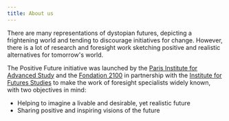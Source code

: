 ```yaml
---
title: About us
---
```


There are many representations of dystopian futures, depicting a frightening world and tending to discourage initiatives for change. However, there is a lot of research and foresight work sketching positive and realistic alternatives for tomorrow's world.

The Positive Future initiative was launched by the [Paris Institute for Advanced Study](https://www.paris-iea.fr/fr/) and the [Fondation 2100](https://2100.org/) in partnership with the [Institute for Futures Studies](https://www.iffs.se/en/) to make the work of foresight specialists widely known, with two objectives in mind:

- Helping to imagine a livable and desirable, yet realistic future
- Sharing positive and inspiring visions of the future
